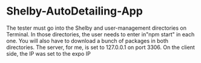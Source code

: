 # Shelby-AutoDetailing-App
The tester must go into the Shelby and user-management directories on Terminal. In those directories, the user needs to enter in"npm start" in each one.
You will also have to download a bunch of packages in both directories.
The server, for me, is set to 127.0.0.1 on port 3306. 
On the client side, the IP was set to the expo IP
